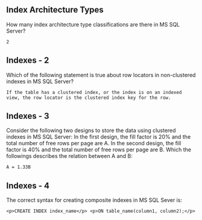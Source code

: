 ## Index Architecture Types
How many index architecture type classifications are there in MS SQL Server?
```
2
```
## Indexes - 2
Which of the following statement is true about row locators in non-clustered indexes in MS SQL Server?
```
If the table has a clustered index, or the index is on an indexed view, the row locator is the clustered index key for the row.
```
## Indexes - 3
Consider the following two designs to store the data using clustered indexes in MS SQL Server:
In the first design, the fill factor is 20% and the total number of free rows per page are A.
In the second design, the fill factor is 40% and the total number of free rows per page are B.
Which the followings describes the relation between A and B:
```
A = 1.33B
```
## Indexes - 4
The correct syntax for creating composite indexes in MS SQL Sever is:
```
<p>CREATE INDEX index_name</p> <p>ON table_name(column1, column2);</p>
```
